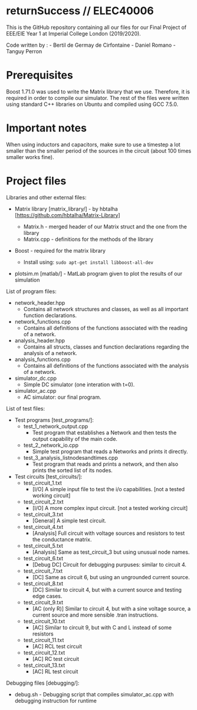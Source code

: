 # returnSuccess // ELEC40006

This is the GitHub repository containing all our files for our Final Project of EEE/EIE Year 1 at Imperial College London (2019/2020).

Code written by :
	- Bertil de Germay de Cirfontaine
	- Daniel Romano
	- Tanguy Perron


# Prerequisites

Boost 1.71.0 was used to write the Matrix library that we use. Therefore, it is required in order to compile our simulator.
The rest of the files were written using standard C++ libraries on Ubuntu and compiled using GCC 7.5.0.


# Important notes

When using inductors and capacitors, make sure to use a timestep a lot smaller than the smaller period of the sources in the circuit (about 100 times smaller works fine).


# Project files

Libraries and other external files:
  - Matrix library [matrix_library/] - by hbtalha [https://github.com/hbtalha/Matrix-Library]
    - Matrix.h - merged header of our Matrix struct and the one from the library
    - Matrix.cpp - definitions for the methods of the library
  - Boost - required for the matrix library
    - Install using: ```sudo apt-get install libboost-all-dev```
    
  - plotsim.m [matlab/] - MatLab program given to plot the results of our simulation

List of program files:
  - network_header.hpp
  	- Contains all network structures and classes, as well as all important function declarations.
  - network_functions.cpp	
  	- Contains all definitions of the functions associated with the reading of a network.
  - analysis_header.hpp
    - Contains all structs, classes and function declarations regarding the analysis of a network.
  - analysis_functions.cpp
    - Contains all definitions of the functions associated with the analysis of a network.
  - simulator_dc.cpp
    - Simple DC simulator (one interation with t=0).
  - simulator_ac.cpp
    - AC simulator: our final program.

List of test files:
  - Test programs [test_programs/]:
    - test\_1\_network\_output.cpp
  	  - Test program that establishes a Network and then tests the output capability of the main code.
    - test\_2\_network\_io.cpp
  	  - Simple test program that reads a Networks and prints it directly.
  	- test\_3\_analysis\_listnodesandtimes.cpp
  	  - Test program that reads and prints a network, and then also prints the sorted list of its nodes.
  - Test circuits [test_circuits/]:
	- test\_circuit\_1.txt
  	  - [I/O] A simple input file to test the i/o capabilities. [not a tested working circuit]
    - test\_circuit\_2.txt
  	  - [I/O] A more complex input circuit. [not a tested working circuit]
  	- test\_circuit\_3.txt
  	  - [General] A simple test circuit.
  	- test\_circuit\_4.txt
  	  - [Analysis] Full circuit with voltage sources and resistors to test the conductance matrix.
  	- test\_circuit\_5.txt
  	  - [Analysis] Same as test\_circuit\_3 but using unusual node names.
  	- test\_circuit\_6.txt
 	  - [Debug DC] Circuit for debugging purpuses: similar to circuit 4.
  	- test\_circuit\_7.txt
  	  - [DC] Same as circuit 6, but using an ungrounded current source.
  	- test\_circuit\_8.txt
  	  - [DC] Similar to circuit 4, but with a current source and testing edge cases.
  	- test\_circuit\_9.txt
  	  - [AC (only R)] Similar to circuit 4, but with a sine voltage source, a current source and more sensible .tran instructions.
  	- test\_circuit\_10.txt
  	  - [AC] Similar to circuit 9, but with C and L instead of some resistors 
  	- test\_circuit\_11.txt
  	  - [AC] RCL test circuit
  	- test\_circuit\_12.txt
  	  - [AC] RC test circuit
  	- test\_circuit\_13.txt
  	  - [AC] RL test circuit
  	  
Debugging files [debugging/]:
  - debug.sh - Debugging script that compiles simulator_ac.cpp with debugging instruction for runtime
